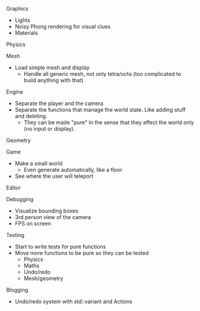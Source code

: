 Graphics
- Lights
- Noisy Phong rendering for visual clues
- Materials

Physics

Mesh
- Load simple mesh and display
  - Handle all generic mesh, not only tetra/octa (too complicated to build anything with that)

Engine
- Separate the player and the camera
- Separate the functions that manage the world state. Like adding stuff and deleting.
  - They can be made "pure" in the sense that they affect the world only (no input or display).

Geometry

Game
- Make a small world
  - Even generate automatically, like a floor
- See where the user will teleport

Editor


Debugging
- Visualize bounding boxes
- 3rd person view of the camera
- FPS on screen

Testing
- Start to write tests for pure functions
- Move more functions to be pure so they can be tested
  - Physics
  - Maths
  - Undo/redo
  - Mesh/geometry

Blogging
- Undo/redo system with std::variant and Actions